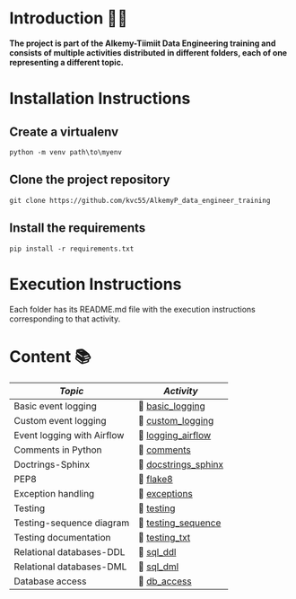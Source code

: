 # **Introduction** :rocket::rocket:

**The project is part of the Alkemy-Tiimiit Data Engineering training and consists of multiple activities distributed in different folders, each of one representing a different topic.** 

# **Installation Instructions**

## **Create a virtualenv**

    python -m venv path\to\myenv

## **Clone the project repository**

    git clone https://github.com/kvc55/AlkemyP_data_engineer_training

## **Install the requirements**

    pip install -r requirements.txt

# **Execution Instructions**

Each folder has its README.md file with the execution instructions corresponding to that activity.

# **Content** :books:

| *Topic*                         | *Activity*  |
|-------------------------------|-----------|
| Basic event logging           |:link: [basic_logging](https://github.com/kvc55/DE_training/tree/main/unit3_basic_logging)           |
| Custom event logging          |:link: [custom_logging](https://github.com/kvc55/DE_training/tree/main/unit4_custom_logging)           |
| Event logging with Airflow    |:link: [logging_airflow](https://github.com/kvc55/DE_training/tree/main/unit5_logging_airflow)           |
| Comments in Python            |:link: [comments](https://github.com/kvc55/DE_training/tree/main/unit6_comments)           |
| Doctrings-Sphinx              |:link: [docstrings_sphinx](https://github.com/kvc55/DE_training/tree/main/unit7_docstrings_sphinx)           |
| PEP8                          |:link: [flake8](https://github.com/kvc55/DE_training/tree/main/unit8_flake8)           |
| Exception handling            |:link: [exceptions](https://github.com/kvc55/DE_training/tree/main/unit9_exceptions)           |
| Testing                       |:link: [testing](../../../../../C:/Users/karen/Desktop/Prisma_P/unit10_testing)            |
| Testing-sequence diagram      |:link: [testing_sequence](../../../../../C:/Users/karen/Desktop/Prisma_P/unit11_testing_sequence)           |
| Testing documentation         |:link: [testing_txt](../../../../../C:/Users/karen/Desktop/Prisma_P/unit11_testing_txt)          |
| Relational databases-DDL      |:link: [sql_ddl](../../../../../C:/Users/karen/Desktop/Prisma_P/unit13_sql_ddl)           |
| Relational databases-DML      |:link: [sql_dml](../../../../../C:/Users/karen/Desktop/Prisma_P/unit14_sql_dml)           |
| Database access               |:link: [db_access](../../../../../C:/Users/karen/Desktop/Prisma_P/unit16_db_access)           |



